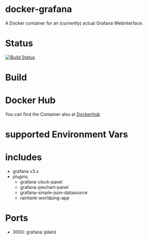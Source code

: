 docker-grafana
==============

A Docker container for an (currently) actual Grafana Webinterface.

# Status

[![Build Status](https://travis-ci.org/bodsch/docker-grafana.svg?branch=master)](https://travis-ci.org/bodsch/docker-grafana)

# Build

# Docker Hub

You can find the Container also at  [DockerHub](https://hub.docker.com/r/bodsch/docker-grafana/)

# supported Environment Vars

# includes
 - grafana v3.x
 - plugins
     * grafana-clock-panel
     * grafana-piechart-panel
     * grafana-simple-json-datasource
     * raintank-worldping-app

# Ports
 - 3000: grafana (plain)



